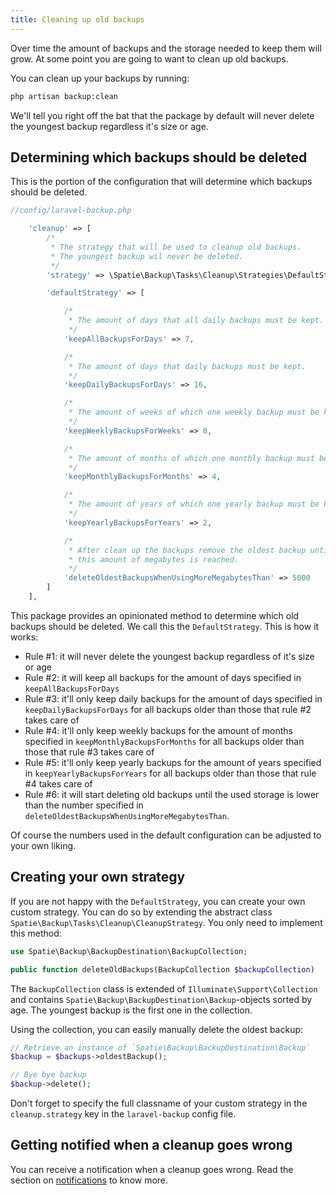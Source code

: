 ```yaml
---
title: Cleaning up old backups
---
```


Over time the amount of backups and the storage needed to keep them will grow. At some point you are going to want to clean up old backups.

You can clean up your backups by running:

```bash
php artisan backup:clean
```

We'll tell you right off the bat that the package by default will never delete the youngest backup regardless it's size or age.

## Determining which backups should be deleted

This is the portion of the configuration that will determine which backups should be deleted.

```php
//config/laravel-backup.php

    'cleanup' => [
        /*
         * The strategy that will be used to cleanup old backups.
         * The youngest backup wil never be deleted.
         */
        'strategy' => \Spatie\Backup\Tasks\Cleanup\Strategies\DefaultStrategy::class,

        'defaultStrategy' => [

            /*
             * The amount of days that all daily backups must be kept.
             */
            'keepAllBackupsForDays' => 7,

            /*
             * The amount of days that daily backups must be kept.
             */
            'keepDailyBackupsForDays' => 16,

            /*
             * The amount of weeks of which one weekly backup must be kept.
             */
            'keepWeeklyBackupsForWeeks' => 8,

            /*
             * The amount of months of which one monthly backup must be kept.
             */
            'keepMonthlyBackupsForMonths' => 4,

            /*
             * The amount of years of which one yearly backup must be kept
             */
            'keepYearlyBackupsForYears' => 2,

            /*
             * After clean up the backups remove the oldest backup until
             * this amount of megabytes is reached.
             */
            'deleteOldestBackupsWhenUsingMoreMegabytesThan' => 5000
        ]
    ],
```

This package provides an opinionated method to determine which old backups should be deleted. We call this the `DefaultStrategy`. This is how it works:

- Rule #1: it will never delete the youngest backup regardless of it's size or age
- Rule #2: it will keep all backups for the amount of days specified in `keepAllBackupsForDays`
- Rule #3: it'll only keep daily backups for the amount of days specified in `keepDailyBackupsForDays` for all backups
older than those that rule #2 takes care of
- Rule #4: it'll only keep weekly backups for the amount of months specified in `keepMonthlyBackupsForMonths` for all backups older than those that rule #3 takes care of
- Rule #5: it'll only keep yearly backups for the amount of years specified in `keepYearlyBackupsForYears` for all backups older than those that rule #4 takes care of
- Rule #6: it will start deleting old backups until the used storage is lower than the number specified in `deleteOldestBackupsWhenUsingMoreMegabytesThan`.

Of course the numbers used in the default configuration can be adjusted to your own liking.

## Creating your own strategy

If you are not happy with the `DefaultStrategy`, you can create your own custom strategy. You can do so by extending the abstract class `Spatie\Backup\Tasks\Cleanup\CleanupStrategy`. You only need to implement this method:

```php
use Spatie\Backup\BackupDestination\BackupCollection;

public function deleteOldBackups(BackupCollection $backupCollection)
```

The `BackupCollection` class is extended of `Illuminate\Support\Collection` and contains `Spatie\Backup\BackupDestination\Backup`-objects sorted by age. The youngest backup is the first one in the collection.

Using the collection, you can easily manually delete the oldest backup:

```php
// Retrieve an instance of `Spatie\Backup\BackupDestination\Backup`
$backup = $backups->oldestBackup();

// Bye bye backup
$backup->delete();
```

Don't forget to specify the full classname of your custom strategy in the `cleanup.strategy` key in the `laravel-backup` config file.

## Getting notified when a cleanup goes wrong

You can receive a notification when a cleanup goes wrong. Read the section on  [notifications](/laravel-backup/v3/sending-notifications/overview) to know more.

